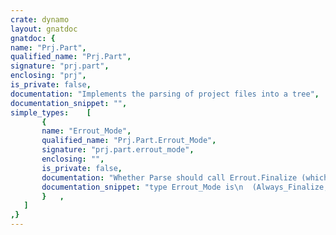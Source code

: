 ```yaml
---
crate: dynamo
layout: gnatdoc
gnatdoc: {
name: "Prj.Part",
qualified_name: "Prj.Part",
signature: "prj.part",
enclosing: "prj",
is_private: false,
documentation: "Implements the parsing of project files into a tree",
documentation_snippet: "",
simple_types:    [
       {
       name: "Errout_Mode",
       qualified_name: "Prj.Part.Errout_Mode",
       signature: "prj.part.errout_mode",
       enclosing: "",
       is_private: false,
       documentation: "Whether Parse should call Errout.Finalize (which prints the error\nmessages on stdout). When Never_Finalize is used, Errout is not reset\neither at the beginning of Parse.\n\n@enum Always_Finalize\n@enum Finalize_If_Error\n@enum Never_Finalize",
       documentation_snippet: "type Errout_Mode is\n  (Always_Finalize,\n   Finalize_If_Error,\n   Never_Finalize);",
       }   ,
   ]
,}
---
```

